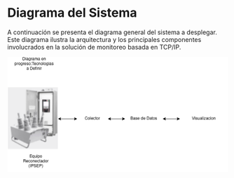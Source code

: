 # Diagrama del Sistema

A continuación se presenta el diagrama general del sistema a desplegar. Este diagrama ilustra la arquitectura y los principales componentes involucrados en la solución de monitoreo basada en TCP/IP.

![Diagrama del sistema](Sistema_TCP_IP.drawio.png)